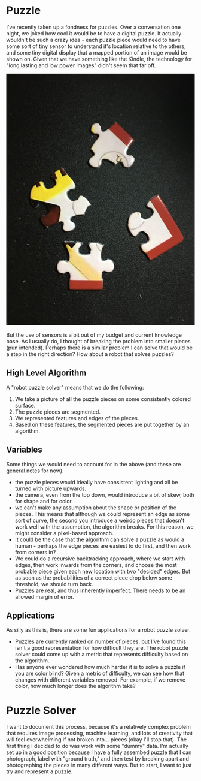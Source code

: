 # Puzzle

I've recently taken up a fondness for puzzles. Over a conversation one night,
we joked how cool it would be to have a digital puzzle. It actually
wouldn't be such a crazy idea - each puzzle piece would need to have some sort of
tiny sensor to understand it's location relative to the others, and some tiny
digital display that a mapped portion of an image would be shown on. Given that
we have something like the Kindle, the technology for "long lasting and low power
images" didn't seem that far off.

![img/pieces.jpg](img/pieces.jpg)

But the use of sensors is a bit out of my budget and current knowledge base. As
I usually do, I thought of breaking the problem into smaller pieces (pun intended).
Perhaps there is a similar problem I can solve that would be a step in the right 
direction? How about a robot that solves puzzles? 

## High Level Algorithm

A "robot puzzle solver" means that we do the following:

 1. We take a picture of all the puzzle pieces on some consistently colored surface.
 2. The puzzle pieces are segmented.
 3. We represented features and edges of the pieces.
 4. Based on these features, the segmented pieces are put together by an algorithm.

## Variables

Some things we would need to account for in the above (and these are general notes 
for now).

 - the puzzle pieces would ideally have consistent lighting and all be turned with picture upwards.
 - the camera, even from the top down, would introduce a bit of skew, both for shape and for color.
 - we can't make any assumption about the shape or position of the pieces. This means that although we could represent an edge as some sort of curve, the second you introduce a weirdo pieces that doesn't work well with the assumption, the algorithm breaks. For this reason, we might consider a pixel-based approach.
 - It could be the case that the algorithm can solve a puzzle as would a human - perhaps the edge pieces are easiest to do first, and then work from corners in?
 - We could do a recursive backtracking approach, where we start with edges, then work inwards from the corners, and choose the most probable piece given each new location with two "decided" edges. But as soon as the probabilities of a correct piece drop below some threshold, we should turn back.
 - Puzzles are real, and thus inherently imperfect. There needs to be an allowed margin of error.

## Applications

As silly as this is, there are some fun applications for a robot puzzle solver.

 - Puzzles are currently ranked on number of pieces, but I've found this isn't a good representation for how difficult they are. The robot puzzle solver could come up with a metric that represents difficulty based on the algorithm.
 - Has anyone ever wondered how much harder it is to solve a puzzle if you are color blind? Given a metric of difficulty, we can see how that changes with different variables removed. For example, if we remove color, how much longer does the algorithm take?

# Puzzle Solver

I want to document this process, because it's a relatively complex problem that requires
image processing, machine learning, and lots of creativity that will feel overwhelming if not broken
into... pieces (okay I'll stop that). The first thing I decided to do was work with some "dummy" data.
I'm actually set up in a good position because I have a fully assembed puzzle that I can photograph, label
with "ground truth," and then test by breaking apart and photographing the pieces in many different
ways. But to start, I want to just try and represent a puzzle.
